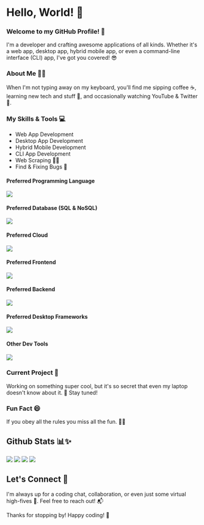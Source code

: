 # Hello, World! 👋
### Welcome to my GitHub Profile! 🚀
I'm a developer and crafting awesome applications of all kinds. Whether it's a web app, desktop app, hybrid mobile app, or even a command-line interface (CLI) app, I've got you covered! 😎

### About Me 🙋‍♂️
When I'm not typing away on my keyboard, you'll find me sipping coffee ☕️, learning new tech and stuff 🤔, and occasionally watching YouTube & Twitter 👾.

### My Skills & Tools 💻
- Web App Development 
- Desktop App Development
- Hybrid Mobile Development
- CLI App Development
- Web Scraping 👩‍💻
- Find & Fixing Bugs 🐛

#### Preferred Programming Language 
![](https://skillicons.dev/icons?i=php,js,nodejs,python,go,cs)
#### Preferred Database (SQL & NoSQL)
![](https://skillicons.dev/icons?i=mysql,postgres,sqlite,mongodb,redis,dynamodb)

#### Preferred Cloud
![](https://skillicons.dev/icons?i=aws,gcp,firebase,vercel,netlify)
#### Preferred Frontend
![](https://skillicons.dev/icons?i=js,html,css,sass,bootstrap,tailwind,jquery,react,nextjs,vue,nuxt,vite,webpack)
#### Preferred Backend
![](https://skillicons.dev/icons?i=php,laravel,nodejs,express,py,fastapi,flask,go)
#### Preferred Desktop Frameworks
![](https://skillicons.dev/icons?i=tauri,electron)
#### Other Dev Tools
![](https://skillicons.dev/icons?i=git,powershell,docker,vscode,visualstudio,eclipse,vim,github,gitlab,postman)

### Current Project 🚧
Working on something super cool, but it's so secret that even my laptop doesn't know about it. 🤫 Stay tuned!

### Fun Fact 😄
If you obey all the rules you miss all the fun. 🥱😜

## Github Stats 📊✨
![](http://github-profile-summary-cards.vercel.app/api/cards/repos-per-language?username=afif-dev&theme=react)
![](http://github-profile-summary-cards.vercel.app/api/cards/most-commit-language?username=afif-dev&theme=react)
![](http://github-profile-summary-cards.vercel.app/api/cards/stats?username=afif-dev&theme=react)
![](http://github-profile-summary-cards.vercel.app/api/cards/productive-time?username=afif-dev&theme=react&utcOffset=8)

## Let's Connect 🤝
I'm always up for a coding chat, collaboration, or even just some virtual high-fives 🙌. Feel free to reach out! 📬

Thanks for stopping by! Happy coding! 🎉

